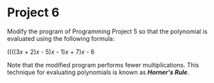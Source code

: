# Project 6

Modify the program of Programming Project 5 so that the polynomial is evaluated using the following formula:

((((3*x* + 2)*x* - 5)*x* - 1)*x* + 7)*x* - 6

Note that the modified program performs fewer multiplications. This technique for evaluating polynomials is known as ***Horner's Rule***.